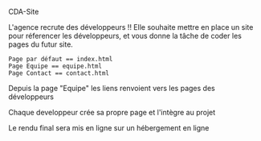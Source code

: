 CDA-Site

L'agence recrute des développeurs !! Elle souhaite mettre en place un site pour réferencer les développeurs, et vous donne la tâche de coder les pages du futur site.

    Page par défaut == index.html
    Page Equipe == equipe.html
    Page Contact == contact.html

Depuis la page "Equipe" les liens renvoient vers les pages des développeurs

Chaque developpeur crée sa propre page et l'intègre au projet

Le rendu final sera mis en ligne sur un hébergement en ligne
